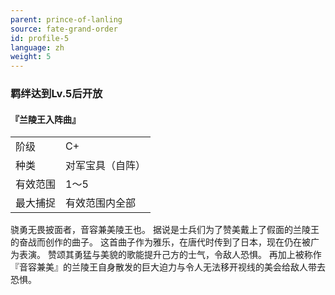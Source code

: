 ```yaml
---
parent: prince-of-lanling
source: fate-grand-order
id: profile-5
language: zh
weight: 5
---
```


### 羁绊达到Lv.5后开放

#### 『兰陵王入阵曲』

<table>
  <tr><td>阶级</td><td>C+</td></tr>
  <tr><td>种类</td><td>对军宝具（自阵）</td></tr>
  <tr><td>有效范围</td><td>1～5</td></tr>
  <tr><td>最大捕捉</td><td>有效范围内全部</td></tr>
</table>

骁勇无畏披面者，音容兼美陵王也。
据说是士兵们为了赞美戴上了假面的兰陵王的奋战而创作的曲子。
这首曲子作为雅乐，在唐代时传到了日本，现在仍在被广为表演。
赞颂其勇猛与美貌的歌能提升己方的士气，令敌人恐惧。
再加上被称作『音容兼美』的兰陵王自身散发的巨大迫力与令人无法移开视线的美会给敌人带去恐惧。
